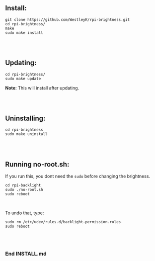 ## Install:


```
git clone https://github.com/WestleyK/rpi-brightness.git
cd rpi-brightness/
make
sudo make install
```

<br>
<br>

## Updating:


```
cd rpi-brightness/
sudo make update
```
**Note:** This will install after updating. <br>

<br>
<br>

## Uninstalling:

```
cd rpi-brightness
sudo make uninstall
```

<br>
<br>

## Running no-root.sh:

If you run this, you dont need the `sudo` before changing the brightness. <br>

```
cd rpi-backlight
sudo ./no-root.sh
sudo reboot
```

<br>

To undo that, type: <br>

```
sudo rm /etc/udev/rules.d/backlight-permission.rules
sudo reboot
```


<br>
<br>



### End INSTALL.md






